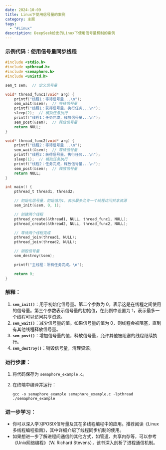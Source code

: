 ```yaml
---
date: 2024-10-09
title: Linux下使用信号量的案例
category: 主题
tags:
  - "#Linux"
description: DeepSeek给出的Linux下使用信号量机制的案例
---
```

### 示例代码：使用信号量同步线程

```c
#include <stdio.h>
#include <pthread.h>
#include <semaphore.h>
#include <unistd.h>

sem_t sem;  // 定义信号量

void* thread_func1(void* arg) {
    printf("线程1：等待信号量...\n");
    sem_wait(&sem);  // 等待信号量
    printf("线程1：获得信号量，执行任务...\n");
    sleep(2);  // 模拟任务执行
    printf("线程1：任务完成，释放信号量...\n");
    sem_post(&sem);  // 释放信号量
    return NULL;
}

void* thread_func2(void* arg) {
    printf("线程2：等待信号量...\n");
    sem_wait(&sem);  // 等待信号量
    printf("线程2：获得信号量，执行任务...\n");
    sleep(1);  // 模拟任务执行
    printf("线程2：任务完成，释放信号量...\n");
    sem_post(&sem);  // 释放信号量
    return NULL;
}

int main() {
    pthread_t thread1, thread2;

    // 初始化信号量，初始值为1，表示最多允许一个线程访问共享资源
    sem_init(&sem, 0, 1);

    // 创建两个线程
    pthread_create(&thread1, NULL, thread_func1, NULL);
    pthread_create(&thread2, NULL, thread_func2, NULL);

    // 等待两个线程完成
    pthread_join(thread1, NULL);
    pthread_join(thread2, NULL);

    // 销毁信号量
    sem_destroy(&sem);

    printf("主线程：所有任务完成。\n");

    return 0;
}

```

### 解释：

1. **`sem_init()`**：用于初始化信号量。第二个参数为 0，表示这是在线程之间使用的信号量。第三个参数表示信号量的初始值，在此例中设置为 1，表示最多一个线程可以访问共享资源。
2. **`sem_wait()`**：减少信号量的值。如果信号量的值为 0，则线程会被阻塞，直到有其他线程释放信号量。
3. **`sem_post()`**：增加信号量的值，释放信号量，允许其他被阻塞的线程继续执行。
4. **`sem_destroy()`**：销毁信号量，清理资源。

### 运行步骤：

1. 将代码保存为 `semaphore_example.c`。
2. 在终端中编译并运行：
    
    `gcc -o semaphore_example semaphore_example.c -lpthread ./semaphore_example`
    

### 进一步学习：

- 你可以深入学习POSIX信号量及其在多线程编程中的应用。推荐阅读《Linux多线程编程指南》，其中详细介绍了线程同步机制的使用。
- 如果想进一步了解进程间通信的其他方式，如管道、共享内存等，可以参考《Unix网络编程》（W. Richard Stevens），该书深入剖析了进程通信机制。